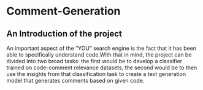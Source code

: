 # Comment-Generation
## An Introduction of the project
An important aspect of the “YOU” search engine is the fact that it has been able to specifically
understand code.With that in mind, the project can be divided into two broad tasks: the first
would be to develop a classifier trained on code-comment relevance datasets, the second
would be to then use the insights from that classification task to create a text generation model
that generates comments based on given code.

